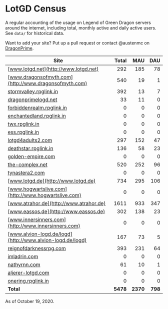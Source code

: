 # LotGD Census
A regular accounting of the usage on Legend of Green Dragon servers around the internet, including total, monthly active and daily active users. See `data/` for historical data.

Want to add your site? Put up a pull request or contact @austenmc on [DragonPrime](http://dragonprime.net).


Site | Total | MAU | DAU
--- | ---:| ---:| ---:
[www.lotgd.net](http://www.lotgd.net)|292|185|78
[www.dragonsofmyth.com](http://www.dragonsofmyth.com)|540|19|1
[stormvalley.rpglink.in](http://stormvalley.rpglink.in)|392|13|7
[dragonprimelogd.net](http://dragonprimelogd.net)|33|11|0
[forbiddenrealm.rpglink.in](http://forbiddenrealm.rpglink.in)|0|0|0
[enchantedland.rpglink.in](http://enchantedland.rpglink.in)|0|0|0
[twx.rpglink.in](http://twx.rpglink.in)|0|0|0
[ess.rpglink.in](http://ess.rpglink.in)|0|0|0
[lotgd4adults2.com](http://lotgd4adults2.com)|297|152|47
[deathstar.rpglink.in](http://deathstar.rpglink.in)|136|58|23
[golden-empire.com](http://golden-empire.com)|0|0|0
[the-complex.net](http://the-complex.net)|520|252|96
[tynastera2.com](http://tynastera2.com)|0|0|0
[www.lotgd.de](http://www.lotgd.de)|734|295|106
[www.hogwartslive.com](http://www.hogwartslive.com)|0|0|0
[www.atrahor.de](http://www.atrahor.de)|1611|933|347
[www.eassos.de](http://www.eassos.de)|302|138|23
[www.innersinners.com](http://www.innersinners.com)|0|0|0
[www.alvion-logd.de/logd](http://www.alvion-logd.de/logd)|167|73|5
[reignofdarknessrpg.com](http://reignofdarknessrpg.com)|393|231|64
[imladrin.com](http://imladrin.com)|0|0|0
[nathyrnn.com](http://nathyrnn.com)|61|10|1
[aljerer-lotgd.com](http://aljerer-lotgd.com)|0|0|0
[onering.rpglink.in](http://onering.rpglink.in)|0|0|0
**Total**|**5478**|**2370**|**798**

As of October 19, 2020.
